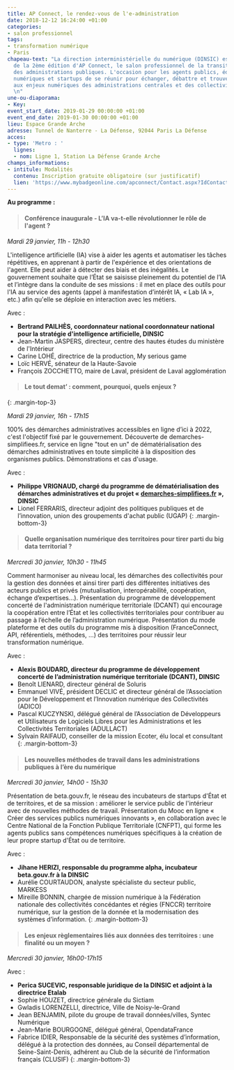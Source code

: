 ```yaml
---
title: AP Connect, le rendez-vous de l'e-administration
date: 2018-12-12 16:24:00 +01:00
categories:
- salon professionnel
tags:
- transformation numérique
- Paris
chapeau-text: "La direction interministérielle du numérique (DINSIC) est partenaire
  de la 2ème édition d'AP Connect, le salon professionnel de la transition numérique
  des administrations publiques. L'occasion pour les agents publics, éditeurs de solutions
  numériques et startups de se réunir pour échanger, débattre et trouver des solutions
  aux enjeux numériques des administrations centrales et des collectivités territoriales.
  \n"
une-ou-diaporama:
- Key: 
event_start_date: 2019-01-29 00:00:00 +01:00
event_end_date: 2019-01-30 00:00:00 +01:00
lieu: Espace Grande Arche
adresse: Tunnel de Nanterre - La Défense, 92044 Paris La Défense
acces:
- type: 'Metro : '
  lignes:
  - nom: Ligne 1, Station La Défense Grande Arche
champs_informations:
- intitule: Modalités
  contenu: Inscription gratuite obligatoire (sur justificatif)
  lien: 'https://www.mybadgeonline.com/apconnect/Contact.aspx?IdContact=169983088&IdCommande=76979259 '
---
```



**Au programme :**

> #### Conférence inaugurale - L’IA va-t-elle révolutionner le rôle de l'agent ? ####


*Mardi 29 janvier, 11h - 12h30*

L'intelligence artificielle (IA) vise à aider les agents et automatiser les tâches répétitives, en apprenant à partir de l'expérience et des orientations de l'agent. Elle peut aider à détecter des biais et des inégalités. Le gouvernement souhaite que l’État se saisisse pleinement du potentiel de l’IA et l’intègre dans la conduite de ses missions : il met en place des outils pour l'IA au service des agents (appel à manifestation d’intérêt IA, « Lab IA », etc.) afin qu'elle se déploie en interaction avec les métiers. 

Avec :
* **Bertrand PAILHÈS, coordonnateur national coordonnateur national pour la stratégie d'intelligence artificielle, DINSIC**
* Jean-Martin JASPERS, directeur, centre des hautes études du ministère de l'Intérieur 
* Carine LOHÉ, directrice de la production, My serious game 
* Loïc HERVÉ, sénateur de la Haute-Savoie 
* François ZOCCHETTO, maire de Laval, président de Laval agglomération 


> #### Le tout demat’ : comment, pourquoi, quels enjeux ? ####
{: .margin-top-3}

*Mardi 29 janvier, 16h - 17h15*

100% des démarches administratives accessibles en ligne d’ici à 2022, c'est l'objectif fixé par le gouvernement. Découverte de demarches-simplifiees.fr, service en ligne "tout en un" de dématérialisation des démarches administratives en toute simplicité à la disposition des organismes publics. Démonstrations et cas d'usage.

Avec :
* **Philippe VRIGNAUD, chargé du programme de dématérialisation des démarches administratives et du projet « [demarches-simplifiees.fr](http://https://www.demarches-simplifiees.fr/) », DINSIC**
* Lionel FERRARIS, directeur adjoint des politiques publiques et de l’innovation, union des groupements d'achat public (UGAP)
{: .margin-bottom-3}




> #### Quelle organisation numérique des territoires pour tirer parti du big data territorial ? ####

*Mercredi 30 janvier, 10h30 - 11h45*

Comment harmoniser au niveau local, les démarches des collectivités pour la gestion des données et ainsi tirer parti des différentes initiatives des acteurs publics et privés (mutualisation, interopérabilité, coopération, échange d’expertises…).
Présentation du programme de développement concerté de l'administration numérique territoriale (DCANT) qui encourage la coopération entre l’État et les collectivités territoriales pour contribuer au passage à l’échelle de l’administration numérique. 
Présentation du mode plateforme et des outils du programme mis à disposition (FranceConnect, API, référentiels, méthodes, …) des territoires pour réussir leur transformation numérique.

Avec :
* **Alexis BOUDARD, directeur du programme de développement concerté de l’administration numérique territoriale (DCANT), DINSIC**
* Benoît LIENARD, directeur général de Soluris 
* Emmanuel VIVÉ, président DECLIC et directeur général de l’Association pour le Développement et l’Innovation numérique des Collectivités (ADICO) 
* Pascal KUCZYNSKI, délégué général de l’Association de Développeurs et Utilisateurs de Logiciels Libres pour les Administrations et les Collectivités Territoriales (ADULLACT)
* Sylvain RAIFAUD, conseiller de la mission Ecoter, élu local et consultant
{: .margin-bottom-3}




> #### Les nouvelles méthodes de travail dans les administrations publiques à l’ère du numérique ####

*Mercredi 30 janvier, 14h00 - 15h30*

Présentation de beta.gouv.fr, le réseau des incubateurs de startups d'État et de territoires, et de sa mission : améliorer le service public de l'intérieur avec de nouvelles méthodes de travail. Présentation du Mooc en ligne « Créer des services publics numériques innovants », en collaboration avec le Centre National de la Fonction Publique Territoriale (CNFPT), qui forme les agents publics sans compétences numériques spécifiques à la création de leur propre startup d'État ou de territoire.

Avec :
* **Jihane HERIZI, responsable du programme alpha, incubateur beta.gouv.fr à la DINSIC**
* Aurélie COURTAUDON, analyste spécialiste du secteur public, MARKESS
* Mireille BONNIN, chargée de mission numérique à la Fédération nationale des collectivités concédantes et régies (FNCCR) territoire numérique, sur la gestion de la donnée et la modernisation des systèmes d’information.
{: .margin-bottom-3}




> #### Les enjeux règlementaires liés aux données des territoires : une finalité ou un moyen ? ####

*Mercredi 30 janvier, 16h00-17h15*

Avec :
* **Perica SUCEVIC, responsable juridique de la DINSIC et adjoint à la directrice Etalab**
* Sophie HOUZET, directrice générale du Sictiam 
* Gwladis LORENZELLI, directrice, Ville de Noisy-le-Grand 
* Jean BENJAMIN, pilote du groupe de travail données/villes, Syntec Numérique
* Jean-Marie BOURGOGNE, délégué général, OpendataFrance 
* Fabrice IDIER, Responsable de la sécurité des systèmes d’information, délégué à la protection des données, au Conseil départemental de Seine-Saint-Denis, adhérent au Club de la sécurité de l’information français (CLUSIF)
{: .margin-bottom-3}


